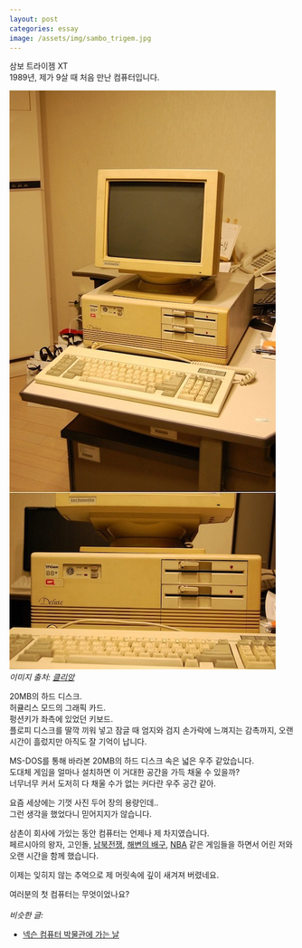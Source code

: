 ```yaml
---
layout: post
categories: essay
image: /assets/img/sambo_trigem.jpg
---
```


삼보 트라이젬 XT  
1989년, 제가 9살 때 처음 만난 컴퓨터입니다.

![Image of Yaktocat](/assets/img/sambo_trigem.jpg)  
*이미지 출처: [클리앙](https://www.clien.net/service/board/park/14303523)*

20MB의 하드 디스크.  
허큘리스 모드의 그래픽 카드.  
펑션키가 좌측에 있었던 키보드.  
플로피 디스크를 딸깍 끼워 넣고 잠글 때 엄지와 검지 손가락에 느껴지는 감촉까지, 오랜 시간이 흘렀지만 아직도 잘 기억이 납니다.

MS-DOS를 통해 바라본 20MB의 하드 디스크 속은 넓은 우주 같았습니다.  
도대체 게임을 얼마나 설치하면 이 거대한 공간을 가득 채울 수 있을까?  
너무너무 커서 도저히 다 채울 수가 없는 커다란 우주 공간 같아.

요즘 세상에는 기껏 사진 두어 장의 용량인데..  
그런 생각을 했었다니 믿어지지가 않습니다.

삼촌이 회사에 가있는 동안 컴퓨터는 언제나 제 차지였습니다.  
페르시아의 왕자, 고인돌, [남북전쟁](https://www.youtube.com/watch?v=1o0KHPmouhw), [해변의 배구](https://www.youtube.com/watch?v=tqpH_XCqweg), [NBA](https://www.youtube.com/watch?v=N83XxPh2Ujs) 같은 게임들을 하면서 어린 저와 오랜 시간을 함께 했습니다.

이제는 잊히지 않는 추억으로 제 머릿속에 깊이 새겨져 버렸네요.

여러분의 첫 컴퓨터는 무엇이었나요?
<br>
<br>
*비슷한 글:*
* [넥슨 컴퓨터 박물관에 가는 날](https://brunch.co.kr/@buildingking/107)